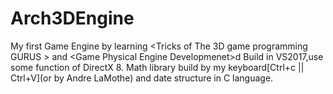 # Arch3DEngine
My first Game Engine by learning &lt;Tricks  of The 3D game programming GURUS > and &lt;Game Physical Engine Developmenet>d
Build in VS2017,use  some function of DirectX 8. Math library build by my keyboard[Ctrl+c || Ctrl+V](or by Andre LaMothe) and date structure in C language.
